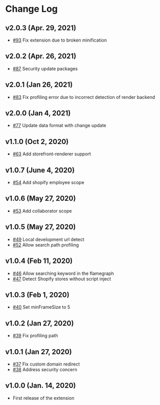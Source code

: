 # Change Log

## v2.0.3 (Apr. 29, 2021)
* [#93](https://github.com/Shopify/shopify-theme-inspector/pull/93) Fix extension due to broken minification

## v2.0.2 (Apr. 26, 2021)
* [#87](https://github.com/Shopify/shopify-theme-inspector/pull/87) Security update packages

## v2.0.1 (Jan 26, 2021)
* [#83](https://github.com/Shopify/shopify-theme-inspector/pull/83) Fix profiling error due to incorrect detection of render backend

## v2.0.0 (Jan 4, 2021)
* [#77](https://github.com/Shopify/shopify-theme-inspector/pull/77) Update data format with change update

## v1.1.0 (Oct 2, 2020)
* [#63](https://github.com/Shopify/shopify-theme-inspector/pull/63) Add storefront-renderer support

## v1.0.7 (June 4, 2020)
* [#54](https://github.com/Shopify/shopify-theme-inspector/pull/54) Add shopify employee scope

## v1.0.6 (May 27, 2020)
* [#53](https://github.com/Shopify/shopify-theme-inspector/pull/53) Add collaborator scope

## v1.0.5 (May 27, 2020)
* [#49](https://github.com/Shopify/shopify-theme-inspector/pull/49) Local development url detect
* [#52](https://github.com/Shopify/shopify-theme-inspector/pull/52) Allow search path profiling

## v1.0.4 (Feb 11, 2020)

* [#46](https://github.com/Shopify/shopify-theme-inspector/pull/46) Allow searching keyword in the flamegraph
* [#47](https://github.com/Shopify/shopify-theme-inspector/pull/47) Detect Shopify stores without script inject

## v1.0.3 (Feb 1, 2020)

* [#40](https://github.com/Shopify/shopify-theme-inspector/pull/40) Set minFrameSize to 5

## v1.0.2 (Jan 27, 2020)

* [#39](https://github.com/Shopify/shopify-theme-inspector/pull/39) Fix profiling path

## v1.0.1 (Jan 27, 2020)

* [#37](https://github.com/Shopify/shopify-theme-inspector/pull/37) Fix custom domain redirect
* [#38](https://github.com/Shopify/shopify-theme-inspector/pull/38) Address security concern

## v1.0.0 (Jan. 14, 2020)

* First release of the extension
